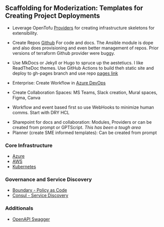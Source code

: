 ## Scaffolding for Moderization: Templates for Creating Project Deployments

- Leverage OpenTofu [Providers](https://opentofu.org/docs/language/providers/) for creating infrastructure skeletons for extensibility.
* Create Repos [Github](https://registry.terraform.io/providers/integrations/github/latest/docs) For code and docs. The Ansible module is dope and also does provisioning and even better management of repos. Prior versions of terraform Github provider were buggy. 
- Use MkDocs or Jekyll or Hugo to spruce up the aestetiucs. I like ReadTheDoc themes. Use GitHub Actions to build theh static site and deploy to gh-pages branch and use repo [pages link](https://michaelcolletti.github.io/TerraformYourGitRepo/)
* Enterprise: Create Workflow in [Azure DevOps](https://registry.terraform.io/providers/microsoft/azuredevops/0.2.1)

* Create Collaboration Spaces: MS Teams, Slack creation, Mural spaces, Figma, Canva 
- Workflow and event based first so use WebHooks to minimize human comms. Start with DRY HCL
* Sharepoint for docs and collaboration:  Modules, Providers or can be created from prompt or GPTScript. _This has been a tough area_
* Planner (create SME informed templates): Can be created from prompt

### Core Infrastructure

- [Azure](https://registry.terraform.io/providers/hashicorp/consul/latest/docs)
- [AWS](https://registry.terraform.io/providers/hashicorp/aws/latest)
- [Kubernetes](https://registry.terraform.io/providers/hashicorp/aws/latest)

### Governance and Service Discovery 
- [Boundary - Policy as Code](https://registry.terraform.io/providers/hashicorp/boundary/latest)
- [Consul - Service Discovery](https://registry.terraform.io/providers/hashicorp/consul/latest/docs)

### Additionals
- [OpenAPI Swagger](https://registry.terraform.io/modules/hendrixroa/apigateway-provision/aws/latest)
